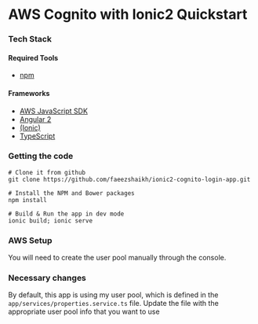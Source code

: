 # AWS Cognito with Ionic2 Quickstart



### Tech Stack
#### Required Tools
* [npm](https://www.npmjs.com/)

#### Frameworks
* [AWS JavaScript SDK](http://docs.aws.amazon.com/AWSJavaScriptSDK/guide/browser-intro.html)
* [Angular 2](https://angular.io/docs/ts/latest/quickstart.html) 
* [(Ionic)](http://ionicframework.com/docs/v2/getting-started/installation/)
* [TypeScript](https://www.typescriptlang.org/docs/tutorial.html)

### Getting the code
```
# Clone it from github
git clone https://github.com/faeezshaikh/ionic2-cognito-login-app.git
```
```
# Install the NPM and Bower packages
npm install
```
```
# Build & Run the app in dev mode
ionic build; ionic serve
```

### AWS Setup
You will need to create the user pool manually through the console. 

### Necessary changes
By default, this app is using my user pool, which is defined in the ```app/services/properties.service.ts``` file. 
Update the file with the appropriate user pool info that you want to use 


